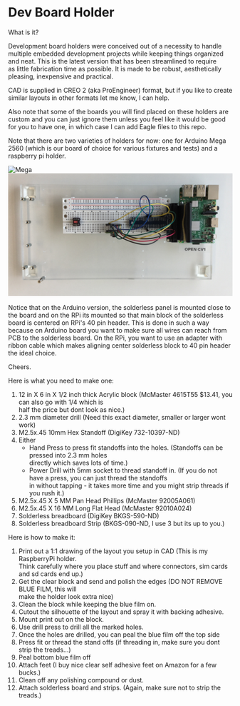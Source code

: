 # Dev Board Holder

What is it?

Development board holders were conceived out of a necessity to handle <br>
multiple embedded development projects while keeping things organized <br>
and neat.  This is the latest version that has been streamlined to require <br>
as little fabrication time as possible.  It is made to be robust, aesthetically <br>
pleasing, inexpensive and practical. <br>

CAD is supplied in CREO 2 (aka ProEngineer) format, but if you like to create <br>
similar layouts in other formats let me know, I can help. <br>

Also note that some of the boards you will find placed on these holders are <br>
custom and you can just ignore them unless you feel like it would be good <br>
for you to have one, in which case I can add Eagle files to this repo. <br>

Note that there are two varieties of holders for now:  one for Arduino Mega 2560 (which is our board of choice for various fixtures and tests) and a raspberry pi holder.  

![Mega](/docs/readme-assets/mega2560.png)
![Rpi](/docs/readme-assets/rpi.jpg)

Notice that on the Arduino version, the solderless panel is mounted close to the board and on the RPi its mounted so that main block of the solderless board is centered on RPi's 40 pin header.  This is done in such a way because on Arduino board you want to make sure all wires can reach from PCB to the solderless board.  On the RPi, you want to use an adapter with ribbon cable which makes aligning center solderless block to 40 pin header the ideal choice.

Cheers.

Here is what you need to make one:

1.  12 in X 6 in X 1/2 inch thick Acrylic block (McMaster 4615T55 $13.41, you can also go with 1/4 which is<br>
    half the price but dont look as nice.)  
2.  2.3 mm diameter drill (Need this exact diameter, smaller or larger wont work)
3.  M2.5x.45 10mm Hex Standoff (DigiKey 732-10397-ND) 
4.  Either
    * Hand Press to press fit standoffs into the holes. (Standoffs can be pressed into 2.3 mm holes <br>
    directly which saves lots of time.)
    * Power Drill with 5mm socket to thread standoff in. (If you do not have a press, you can just thread the standoffs<br>
    in without tapping - it takes more time and you might strip threads if you rush it.)
5.  M2.5x.45 X 5 MM Pan Head Phillips (McMaster 92005A061)
6.  M2.5x.45 X 16 MM Long Flat Head (McMaster 92010A024)
7.  Solderless breadboard (DigiKey BKGS-590-ND)
8.  Solderless breadboard Strip (BKGS-090-ND, I use 3 but its up to you.)

Here is how to make it:

1. Print out a 1:1 drawing of the layout you setup in CAD (This is my RaspberryPi holder. <br>
Think carefully where you place stuff and where connectors, sim cards and sd cards end up.)
2. Get the clear block and send and polish the edges (DO NOT REMOVE BLUE FILM, this will <br>
make the holder look extra nice)
3. Clean the block while keeping the blue film on.
4. Cutout the silhouette of the layout and spray it with backing adhesive.
5. Mount print out on the block.
6. Use drill press to drill all the marked holes.
7. Once the holes are drilled, you can peal the blue film off the top side
8. Press fit or thread the stand offs (if threading in, make sure you dont <br>
strip the treads...)
9. Peal bottom blue film off
9. Attach feet (I buy nice clear self adhesive feet on Amazon for a few bucks.)
10. Clean off any polishing compound or dust.
11. Attach solderless board and strips. (Again, make sure not to strip the treads.)